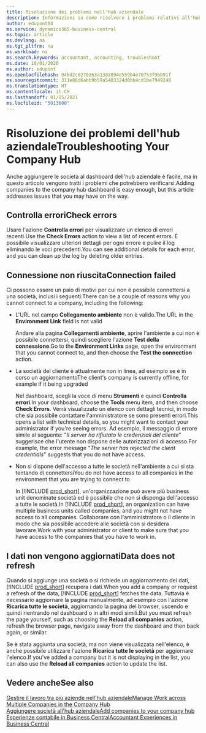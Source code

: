 ```yaml
---
title: Risoluzione dei problemi nell'hub aziendale
description: Informazioni su come risolvere i problemi relativi all'hub aziendale in Dynamics 365 Business Central per gestire il lavoro in più società.
author: edupont04
ms.service: dynamics365-business-central
ms.topic: article
ms.devlang: na
ms.tgt_pltfrm: na
ms.workload: na
ms.search.keywords: accountant, accounting, troubleshoot
ms.date: 10/01/2020
ms.author: edupont
ms.openlocfilehash: 94bd2c0270263a1382094e559b4e70753f9bb91f
ms.sourcegitcommit: 311e86d6abb9b59a5483324d8bb4cd1be7949248
ms.translationtype: HT
ms.contentlocale: it-CH
ms.lasthandoff: 01/15/2021
ms.locfileid: "5013600"
---
```

# <a name="troubleshooting-your-company-hub"></a><span data-ttu-id="1c1af-103">Risoluzione dei problemi dell'hub aziendale</span><span class="sxs-lookup"><span data-stu-id="1c1af-103">Troubleshooting Your Company Hub</span></span>

<span data-ttu-id="1c1af-104">Anche aggiungere le società al dashboard dell'hub aziendale è facile, ma in questo articolo vengono tratti i problemi che potrebbero verificarsi.</span><span class="sxs-lookup"><span data-stu-id="1c1af-104">Adding companies to the company hub dashboard is easy enough, but this article addresses issues that you may have on the way.</span></span>  

## <a name="check-errors"></a><span data-ttu-id="1c1af-105">Controlla errori</span><span class="sxs-lookup"><span data-stu-id="1c1af-105">Check errors</span></span>

<span data-ttu-id="1c1af-106">Usare l'azione **Controlla errori** per visualizzare un elenco di errori recenti.</span><span class="sxs-lookup"><span data-stu-id="1c1af-106">Use the **Check Errors** action to view a list of recent errors.</span></span> <span data-ttu-id="1c1af-107">È possibile visualizzare ulteriori dettagli per ogni errore e pulire il log eliminando le voci precedenti.</span><span class="sxs-lookup"><span data-stu-id="1c1af-107">You can see additional details for each error, and you can clean up the log by deleting older entries.</span></span>  

## <a name="connection-failed"></a><span data-ttu-id="1c1af-108">Connessione non riuscita</span><span class="sxs-lookup"><span data-stu-id="1c1af-108">Connection failed</span></span>

<span data-ttu-id="1c1af-109">Ci possono essere un paio di motivi per cui non è possibile connettersi a una società, inclusi i seguenti:</span><span class="sxs-lookup"><span data-stu-id="1c1af-109">There can be a couple of reasons why you cannot connect to a company, including the following:</span></span>

- <span data-ttu-id="1c1af-110">L'URL nel campo **Collegamento ambiente** non è valido.</span><span class="sxs-lookup"><span data-stu-id="1c1af-110">The URL in the **Environment Link** field is not valid</span></span>  

  <span data-ttu-id="1c1af-111">Andare alla pagina **Collegamenti ambiente**, aprire l'ambiente a cui non è possibile connettersi, quindi scegliere l'azione **Test della connessione**.</span><span class="sxs-lookup"><span data-stu-id="1c1af-111">Go to the **Environment Links** page, open the environment that you cannot connect to, and then choose the **Test the connection** action.</span></span>  
- <span data-ttu-id="1c1af-112">La società del cliente è attualmente non in linea, ad esempio se è in corso un aggiornamento</span><span class="sxs-lookup"><span data-stu-id="1c1af-112">The client's company is currently offline, for example if it being upgraded</span></span>

  <span data-ttu-id="1c1af-113">Nel dashboard, scegli la voce di menu **Strumenti** e quindi **Controlla errori**.</span><span class="sxs-lookup"><span data-stu-id="1c1af-113">In your dashboard, choose the **Tools** menu item, and then choose **Check Errors**.</span></span> <span data-ttu-id="1c1af-114">Verrà visualizzato un elenco con dettagli tecnici, in modo che sia possibile contattare l'amministratore se sono presenti errori.</span><span class="sxs-lookup"><span data-stu-id="1c1af-114">This opens a list with technical details, so you might want to contact your administrator if you're seeing errors.</span></span> <span data-ttu-id="1c1af-115">Ad esempio, il messaggio di errore simile al seguente: "*Il server ha rifiutato le credenziali del cliente*" suggerisce che l'utente non dispone delle autorizzazioni di accesso.</span><span class="sxs-lookup"><span data-stu-id="1c1af-115">For example, the error message "*The server has rejected the client credentials*" suggests that you do not have access.</span></span>  
- <span data-ttu-id="1c1af-116">Non si dispone dell'accesso a tutte le società nell'ambiente a cui si sta tentando di connettersi</span><span class="sxs-lookup"><span data-stu-id="1c1af-116">You do not have access to all companies in the environment that you are trying to connect to</span></span>

  <span data-ttu-id="1c1af-117">In [!INCLUDE [prod_short](includes/prod_short.md)], un'organizzazione può avere più business unit denominate società ed è possibile che non si disponga dell'accesso a tutte le società.</span><span class="sxs-lookup"><span data-stu-id="1c1af-117">In [!INCLUDE [prod_short](includes/prod_short.md)], an organization can have multiple business units called companies, and you might not have access to all companies.</span></span> <span data-ttu-id="1c1af-118">Collaborare con l'amministratore o il cliente in modo che sia possibile accedere alle società con si desidera lavorare.</span><span class="sxs-lookup"><span data-stu-id="1c1af-118">Work with your administrator or client to make sure that you have access to the companies that you have to work in.</span></span>  

## <a name="data-does-not-refresh"></a><span data-ttu-id="1c1af-119">I dati non vengono aggiornati</span><span class="sxs-lookup"><span data-stu-id="1c1af-119">Data does not refresh</span></span>

<span data-ttu-id="1c1af-120">Quando si aggiunge una società o si richiede un aggiornamento dei dati, [!INCLUDE [prod_short](includes/prod_short.md)] recupera i dati.</span><span class="sxs-lookup"><span data-stu-id="1c1af-120">When you add a company or request a refresh of the data, [!INCLUDE [prod_short](includes/prod_short.md)] fetches the data.</span></span> <span data-ttu-id="1c1af-121">Tuttavia è necessario aggiornare la pagina manualmente, ad esempio con l'azione **Ricarica tutte le società**, aggiornando la pagina del browser, uscendo e quindi rientrando nel dashboard o in altri modi simili.</span><span class="sxs-lookup"><span data-stu-id="1c1af-121">But you must refresh the page yourself, such as choosing the **Reload all companies** action, refresh the browser page, navigate away from the dashboard and then back again, or similar.</span></span>  

<span data-ttu-id="1c1af-122">Se è stata aggiunta una società, ma non viene visualizzata nell'elenco, è anche possibile utilizzare l'azione **Ricarica tutte le società** per aggiornare l'elenco.</span><span class="sxs-lookup"><span data-stu-id="1c1af-122">If you've added a company but it is not displaying in the list, you can also use the **Reload all companies** action to update the list.</span></span>

## <a name="see-also"></a><span data-ttu-id="1c1af-123">Vedere anche</span><span class="sxs-lookup"><span data-stu-id="1c1af-123">See also</span></span>

[<span data-ttu-id="1c1af-124">Gestire il lavoro tra più aziende nell'hub aziendale</span><span class="sxs-lookup"><span data-stu-id="1c1af-124">Manage Work across Multiple Companies in the Company Hub</span></span>](company-hub.md)  
[<span data-ttu-id="1c1af-125">Aggiungere società all'hub aziendale</span><span class="sxs-lookup"><span data-stu-id="1c1af-125">Add companies to your company hub</span></span>](company-hub-add-company.md)  
[<span data-ttu-id="1c1af-126">Esperienze contabile in Business Central</span><span class="sxs-lookup"><span data-stu-id="1c1af-126">Accountant Experiences in Business Central</span></span>](finance-accounting.md)  
